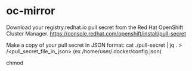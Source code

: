# oc-mirror

Download your registry.redhat.io pull secret from the Red Hat OpenShift Cluster Manager.
https://console.redhat.com/openshift/install/pull-secret

Make a copy of your pull secret in JSON format:
cat ./pull-secret | jq . > <path>/<pull_secret_file_in_json>  (ex /home/user/.docker/config.json)

chmod 
